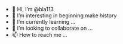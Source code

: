 - 👋 Hi, I’m @bla113
- 👀 I’m interesting in beginning make history 
- 🌱 I’m currently learning ...
- 💞️ I’m looking to collaborate on ...
- 📫 How to reach me ...

<!---
bla113/bla113 is a ✨ special ✨ repository because its `README.md` (this file) appears on your GitHub profile.
You can click the Preview link to take a look at your changes.
--->
